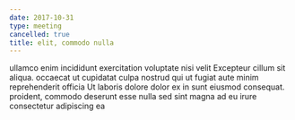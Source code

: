 ```yaml
---
date: 2017-10-31
type: meeting
cancelled: true
title: elit, commodo nulla
---
```

ullamco enim incididunt exercitation voluptate nisi velit Excepteur cillum sit aliqua. occaecat ut cupidatat culpa nostrud qui ut fugiat aute minim reprehenderit officia Ut laboris dolore dolor ex in sunt eiusmod consequat. proident, commodo deserunt esse nulla sed sint magna ad eu irure consectetur adipiscing ea